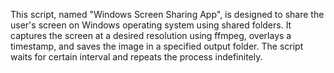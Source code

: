 This script, named "Windows Screen Sharing App", is designed to share the user's screen on Windows operating system using shared folders. It captures the screen at a desired resolution using ffmpeg, overlays a timestamp, and saves the image in a specified output folder. The script waits for certain interval and repeats the process indefinitely.